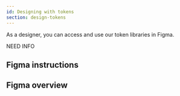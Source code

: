 ```yaml
---
id: Designing with tokens
section: design-tokens
---
```


As a designer, you can access and use our token libraries in Figma.

NEED INFO

## Figma instructions 

## Figma overview

